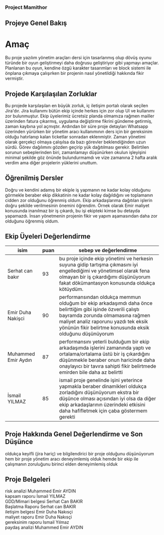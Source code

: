 ### Project Mamithor 


## Projeye Genel Bakış 

# Amaç
Bu proje yazılım yönetim araçları dersi için tasarlanmış olup dövüş oyunu türünde bir oyun geliştirmeyi daha doğrusu geliştiriyor gibi yapmayı amaçlar.
Planlanan bu oyun, kendine özgü karakter tasarımları ve block sistemi ile önplana çıkmaya çalışırken bir projenin nasıl yönetildiği hakkında fikir vermiştir.


## Projede Karşılaşılan Zorluklar 

Bu projede  karşılaşılan en büyük zorluk, iç iletişim portalı olarak seçilen Jira'dır. Jira kullanımı bütün ekip içinde herkes için zor olup UI ve kullanımı zor bulunmuştur.
Ekip üyelerimiz ücretsiz planda olmamıza rağmen mailler üzerinden fatura çıkarmış, uygulama değiştirme fikrini gündeme getirmiş, zaman kaybına yol açmıştır.
Ardından bir süre proje detayları Whatsapp üzerinden yürürken bir yönetim aracı kullanımının ders için bir gereksinim olduğu hatırlanıp kalan ticketlar sonradan eklenmiştir.
Zaman yönetimi olarak gerçekçi olmaya çalışılsa da bazı görevler beklendiğinden uzun sürdü. Görev dağılımını gözden geçirip yük dağıtılması gerekir.
Belirtilen sorunun sebeplerinden biri, zamanlamayı düşünürken okulun işleyişini minimal şekilde göz önünde bulundurmamdı ve vize zamanına 2 hafta aralık verdim ama diğer projelerin yüklerini unuttum.

## Öğrenilmiş Dersler
Doğru ve kendini adamış bir ekiple iş yapmanın ne kadar kolay olduğunu görmekle beraber ekip dikkatinin ne kadar kolay dağıldığını ve toplamanın cidden zor olduğunu öğrenmiş oldum.
Ekip arkadaşlarıma dağıtılan işlerin doğru şekilde verilmesinin önemini öğrendim. Örnek olarak Emir maliyet konusunda inanılmaz bir iş çıkardı, bu işi ekipteki kimse bu detayda yapamazdı.
İnsan yönetmenin projenin fikir ve yapım aşamasından daha zor olduğunu öğrenmiş oldum.

## Ekip Üyeleri Değerlendirme

|isim|puan|sebep ve değerlendirme|  
|-----|-----|--------------------|
|Serhat can bakır|93     | bu proje içinde ekip yönetimi ve herkesin suyuna gidip tartışma çıkmasını iyi engellediğimi ve yönetimsel olarak fena olmayan bir iş çıkardığımı düşünüyorum fakat dökümantasyon konusunda oldukça kötüydüm.
|Emir Duha Nakişci|90|performansından oldukça memmun olduğum bir ekip arkadaşımdı daha önce belirttiğim gibi işinde özverili çalıştı bayramda zorunda olmamasına rağmen maliyet analiz raporunu yazdı tek eksik yönünün fikir belirtme konusunda eksik olduğunu düşünüyorum|
|Muhammed Emir Aydın|87|performansını yeterli bulduğum bir ekip arkadaşımda işlerini zamanında yaptı ve ortalama/ortalama üstü bir iş çıkardığını düşünmekle beraber onun haricinde daha onaylayıcı bir tavıra sahipti fikir belirtmede emirden bile daha az belirtti|
|İsmail YILMAZ|85|ismail proje genelinde işini yeterince yapmakla beraber dinamikleri oldukça zorladığını düşünüyorum ekstra bir düşünce olması açısından iyi olsa da diğer ekip arkadaşlarının üzerindeki etkisini daha hafifletmek için çaba göstermem gerekti|

## Proje Hakkında Genel Değerlendirme ve Son Düşünce 
oldukça keyifli (jira hariç) ve bilgilendirici bir proje olduğunu düşünüyorum hem bir proje yönetim aracı deneyimlemiş olduk hemde bir ekip ile çalışmanın zoruluğunu birinci elden deneyimlemiş olduk 

## Proje Belgeleri 
risk analizi Muhammed Emir AYDIN <br />
kapsam raporu İsmail YILMAZ <br />
GDD/Mimari belgesi Serhat Can BAKIR <br />
Başlatma Raporu Serhat can BAKIR <br />
iletişim belgesi Emir Duha Nakısçi <br />
maliyet raporu Emir Duha Nakısçi <br />
gereksinim raporu Ismail Yılmaz <br />
paydaş analizi Muhammed Emir AYDIN
